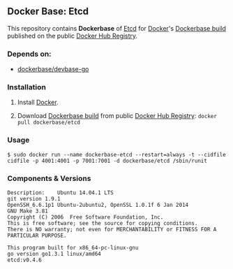 ## Docker Base: Etcd


This repository contains **Dockerbase** of [Etcd](https://github.com/coreos/etcd) for [Docker](https://www.docker.com/)'s [Dockerbase build](https://registry.hub.docker.com/u/dockerbase/etcd/) published on the public [Docker Hub Registry](https://registry.hub.docker.com/).


### Depends on:

* [dockerbase/devbase-go](https://registry.hub.docker.com/u/dockerbase/devbase-go)


### Installation

1. Install [Docker](https://docs.docker.com/installation/).

2. Download [Dockerbase build](https://registry.hub.docker.com/u/dockerbase/etcd/) from public [Docker Hub Registry](https://registry.hub.docker.com/): `docker pull dockerbase/etcd`


### Usage

    $ sudo docker run --name dockerbase-etcd --restart=always -t --cidfile cidfile -p 4001:4001 -p 7001:7001 -d dockerbase/etcd /sbin/runit

### Components & Versions

    Description:	Ubuntu 14.04.1 LTS
    git version 1.9.1
    OpenSSH_6.6.1p1 Ubuntu-2ubuntu2, OpenSSL 1.0.1f 6 Jan 2014
    GNU Make 3.81
    Copyright (C) 2006  Free Software Foundation, Inc.
    This is free software; see the source for copying conditions.
    There is NO warranty; not even for MERCHANTABILITY or FITNESS FOR A
    PARTICULAR PURPOSE.
    
    This program built for x86_64-pc-linux-gnu
    go version go1.3.1 linux/amd64
    etcd:v0.4.6

